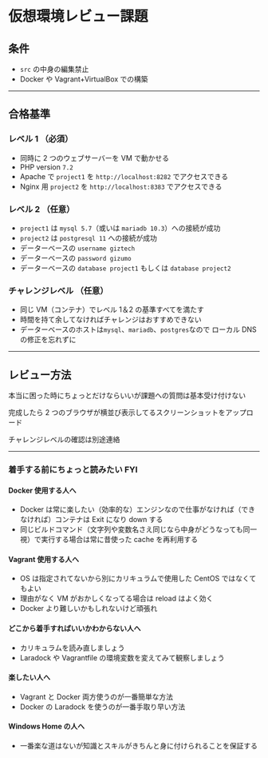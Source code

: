# 仮想環境レビュー課題

## 条件

- `src` の中身の編集禁止
- Docker や Vagrant+VirtualBox での構築

---

## 合格基準

### レベル 1 （必須）

- 同時に 2 つのウェブサーバーを VM で動かせる
- PHP version `7.2`
- Apache で `project1` を `http://localhost:8282` でアクセスできる
- Nginx 用 `project2` を `http://localhost:8383` でアクセスできる

### レベル 2 （任意）

- `project1` は `mysql 5.7`（或いは `mariadb 10.3`）への接続が成功
- `project2` は `postgresql 11` への接続が成功
- データーベースの `username giztech`
- データーベースの `password gizumo`
- データーベースの `database project1` もしくは `database project2`

### チャレンジレベル （任意）

- 同じ VM（コンテナ）でレベル 1＆2 の基準すべてを満たす
- 時間を持て余してなければチャレンジはおすすめできない
- データーベースのホストは`mysql`、`mariadb`、`postgres`なので ローカル DNS の修正を忘れずに

---

## レビュー方法

本当に困った時にちょっとだけならいいが課題への質問は基本受け付けない

完成したら 2 つのブラウザが横並び表示してるスクリーンショットをアップロード

チャレンジレベルの確認は別途連絡

---

### 着手する前にちょっと読みたい FYI

#### Docker 使用する人へ

- Docker は常に楽したい（効率的な）エンジンなので仕事がなければ（できなければ）コンテナは Exit になり down する
- 同じビルドコマンド（文字列や変数名さえ同じなら中身がどうなっても同一視）で実行する場合は常に昔使った cache を再利用する

#### Vagrant 使用する人へ

- OS は指定されてないから別にカリキュラムで使用した CentOS ではなくてもよい
- 理由がなく VM がおかしくなってる場合は reload はよく効く
- Docker より難しいかもしれないけど頑張れ

#### どこから着手すればいいかわからない人へ

- カリキュラムを読み直しましょう
- Laradock や Vagrantfile の環境変数を変えてみて観察しましょう

#### 楽したい人へ

- Vagrant と Docker 両方使うのが一番簡単な方法
- Docker の Laradock を使うのが一番手取り早い方法

#### Windows Home の人へ

- 一番楽な道はないが知識とスキルがきちんと身に付けられることを保証する
